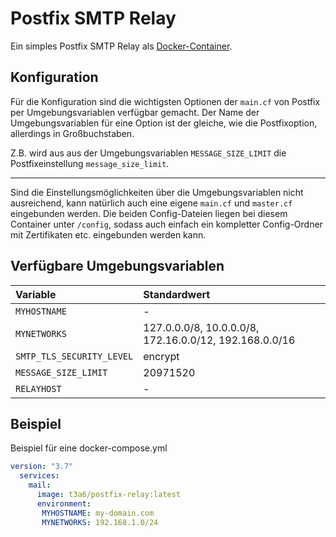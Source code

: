 
# Postfix SMTP Relay

Ein simples Postfix SMTP Relay als [Docker-Container](https://hub.docker.com/r/t3a6/postfix-relay).


## Konfiguration

Für die Konfiguration sind die wichtigsten Optionen der `main.cf`
von Postfix per Umgebungsvariablen verfügbar gemacht.
Der Name der Umgebungsvariablen für eine Option ist der gleiche,
wie die Postfixoption, allerdings in Großbuchstaben.

Z.B. wird aus aus der Umgebungsvariablen `MESSAGE_SIZE_LIMIT` die Postfixeinstellung `message_size_limit`.

---

Sind die Einstellungsmöglichkeiten über die Umgebungsvariablen nicht
ausreichend, kann natürlich auch eine eigene `main.cf` und `master.cf`
eingebunden werden.
Die beiden Config-Dateien liegen bei diesem Container unter `/config`,
sodass auch einfach ein kompletter Config-Ordner mit Zertifikaten etc.
eingebunden werden kann.


## Verfügbare Umgebungsvariablen

| Variable                  | Standardwert                                            |
| :-                        | :-                                                      |
| `MYHOSTNAME`              | -                                                       |
| `MYNETWORKS`              | 127.0.0.0/8, 10.0.0.0/8, 172.16.0.0/12, 192.168.0.0/16  |
| `SMTP_TLS_SECURITY_LEVEL` | encrypt                                                 |
| `MESSAGE_SIZE_LIMIT`      | 20971520                                                |
| `RELAYHOST`               | -                                                       |


## Beispiel

Beispiel für eine docker-compose.yml
```yaml
version: "3.7"
  services:
    mail:
      image: t3a6/postfix-relay:latest
      environment:
       MYHOSTNAME: my-domain.com
       MYNETWORKS: 192.168.1.0/24

```
